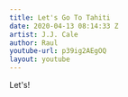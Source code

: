 ```yaml
---
title: Let's Go To Tahiti
date: 2020-04-13 08:14:33 Z
artist: J.J. Cale
author: Raul
youtube-url: p39ig2AEgOQ
layout: youtube
---
```


Let's!
